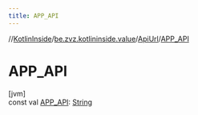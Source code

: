 ```yaml
---
title: APP_API
---
```

//[KotlinInside](../../../index.html)/[be.zvz.kotlininside.value](../index.html)/[ApiUrl](index.html)/[APP_API](-a-p-p_-a-p-i.html)



# APP_API



[jvm]\
const val [APP_API](-a-p-p_-a-p-i.html): [String](https://kotlinlang.org/api/latest/jvm/stdlib/kotlin/-string/index.html)




